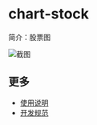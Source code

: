 # chart-stock

简介：股票图



![截图](https://img.alicdn.com/tfs/TB1ZYAYigvD8KJjSsplXXaIEFXa-1886-974.png)

## 更多

* [使用说明](http://gitlab.alibaba-inc.com/ice/notes/issues/830)
* [开发规范](http://gitlab.alibaba-inc.com/ice/notes/issues/830)
